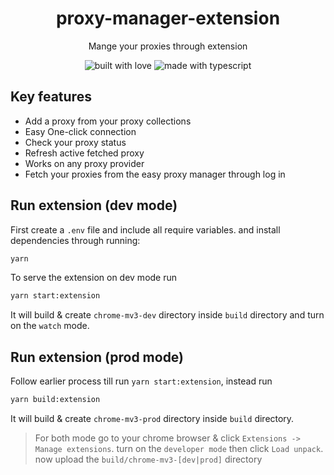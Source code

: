 <h1 align="center">
proxy-manager-extension
</h1>

<p align="center">Mange your proxies through extension</p>

<p align="center">
  <img src="https://forthebadge.com/images/badges/built-with-love.svg" alt="built with love">
  <img src="https://forthebadge.com/images/badges/made-with-typescript.svg" alt="made with typescript">
</p>

## Key features

- Add a proxy from your proxy collections
- Easy One-click connection
- Check your proxy status
- Refresh active fetched proxy
- Works on any proxy provider
- Fetch your proxies from the easy proxy manager through log in

## Run extension (dev mode)

First create a `.env` file and include all require variables. and install dependencies through running:

```bash
yarn
```

To serve the extension on dev mode run

```bash
yarn start:extension
```

It will build & create `chrome-mv3-dev` directory inside `build` directory and turn on the `watch` mode.

## Run extension (prod mode)

Follow earlier process till run `yarn start:extension`, instead run

```bash
yarn build:extension
```

It will build & create `chrome-mv3-prod` directory inside `build` directory.

> For both mode go to your chrome browser & click `Extensions -> Manage extensions`. turn on the `developer mode` then click `Load unpack`. now upload the `build/chrome-mv3-[dev|prod]` directory
